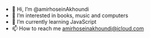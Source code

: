 - 👋 Hi, I’m @amirhoseinAkhoundi
- 👀 I’m interested in books, music and computers
- 🌱 I’m currently learning JavaScript
- 📫 How to reach me amirhoseinakhoundi@icloud.com

<!---
amirhoseinAkhoundi/amirhoseinAkhoundi is a ✨ special ✨ repository because its `README.md` (this file) appears on your GitHub profile.
You can click the Preview link to take a look at your changes.
--->
